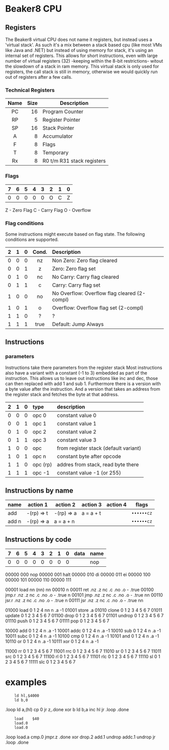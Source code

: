 # Beaker8 CPU

## Registers

The Beaker8 virtual CPU does not name it registers, but instead uses a 'virtual stack'. As such it's a mix between a stack based cpu (like most VMs like Java and .NET) but instead of using memory for stack, it's using an internal set of registers. This allows for short instructions, even with large number of virtual registers (32) -keeping within the 8-bit restrictions- witout the slowdown of a stack in ram memory. This virtual stack is only used for registers, the call stack is still in memory, otherwise we would quickly run out of registers after a few calls.

### Technical Registers

Name| Size | Description
:--:|-----:|-----------
 PC |   16 | Program Counter
 RP |    5 | Register Pointer
 SP |   16 | Stack Pointer
 A  |    8 | Accumulator
 F  |    8 | Flags
 T  |    8 | Temporary
 Rx |    8 | R0 t/m R31 stack registers

### Flags

 7 | 6 | 5 | 4 | 3 | 2 | 1 | 0 | 
:-:|:-:|:-:|:-:|:-:|:-:|:-:|:-:|
 0 | 0 | 0 | 0 | 0 | O | C | Z |

Z - Zero Flag
C - Carry Flag
O - Overflow


### Flag conditions

Some instructions might execute based on flag state. The following conditions are supported.

 2 | 1 | 0 | Cond.| Description
:-:|:-:|:-:|:----:|:-----------
 0 | 0 | 0 | nz   | Non Zero: Zero flag cleared
 0 | 0 | 1 | z    | Zero: Zero flag set
 0 | 1 | 0 | nc   | No Carry: Carry flag cleared
 0 | 1 | 1 | c    | Carry: Carry flag set
 1 | 0 | 0 | no   | No Overflow: Overflow flag cleared (2-compl)
 1 | 0 | 1 | o    | Overflow: Overflow flag set (2-compl)
 1 | 1 | 0 | ?    | ?
 1 | 1 | 1 | true | Default: Jump Always

## Instructions

### parameters

Instructions take there parameters from the register stack
Most instructions also have a variant with a constant (-1 to 3) embedded as part of the instruction. This allows us to leave out instructions like inc and dec, those can then replaced with add 1 and sub 1.
Furthermore there is a version with a byte value after the instruction.
And a version that takes an address from the register stack and fetches the byte at that address.

 2 | 1 | 0 | type      | description
:-:|:-:|:-:|:----------|:-----------
 0 | 0 | 0 | opc 0     | constant value 0
 0 | 0 | 1 | opc 1     | constant value 1
 0 | 1 | 0 | opc 2     | constant value 2
 0 | 1 | 1 | opc 3     | constant value 3
 1 | 0 | 0 | opc       | from register stack (default variant)
 1 | 0 | 1 | opc n     | constant byte after opcode
 1 | 1 | 0 | opc (rp)  | addres from stack, read byte there
 1 | 1 | 1 | opc -1    | constant value -1 (or 255)

## Instructions by name

name  | action 1   | action 2   | action 3   | action 4   | flags
------|------------|------------|------------|------------|-----------
add   | -(rp) => t | -(rp) => a | a = a + t  |            | `∙∙∙∙∙∙cz`
add n | -(rp) => a | a = a + n  |            |            | `∙∙∙∙∙∙cz`

## Instructions by code

 7 | 6 | 5 | 4 | 3 | 2 | 1 | 0 | data | name 
:-:|:-:|:-:|:-:|:-:|:-:|:-:|:-:|:-----|:---------
 0 | 0 | 0 | 0 | 0 | 0 | 0 | 0 |      | nop
 

00000 000 nop
00000 001 halt
00000 010 di
00000 011 ei
00000 100 
00000 101 
00000 110 
00000 111 

00001 load      nn  (nn)                                nn
00010                                                   n
00011 ret       .nz .z  nc  .c  .no .o  -   .true
00100 jmp.r     .nz .z  nc  .c  .no .o  -   .true       n
00101 jmp       .nz .z  nc  .c  .no .o  -   .true       nn
00110 jsr.r     .nz .z  nc  .c  .no .o  -   .true       n
00111 jsr       .nz .z  nc  .c  .no .o  -   .true       nn

01000 load      0   1   2   4   nn  n   .a  -1
01001 store                             .a
01010 clone     0   1   2   3   4   5   6   7
01011 update    0   1   2   3   4   5   6   7
01100 drop      0   1   2   3   4   5   6   7
01101 undrop    0   1   2   3   4   5   6   7
01110 push      0   1   2   3   4   5   6   7
01111 pop       0   1   2   3   4   5   6   7

10000 add       0   1   2   4       n   .a  -1
10001 addc      0   1   2   4       n   .a  -1
10010 sub       0   1   2   4       n   .a  -1
10011 subc      0   1   2   4       n   .a  -1
10100 cmp       0   1   2   4       n   .a  -1
10101 and       0   1   2   4       n   .a  -1
10110 or        0   1   2   4       n   .a  -1
10111 xor       0   1   2   4       n   .a  -1

11000 rr        0   1   2   3   4   5   6   7
11001 rrc       0   1   2   3   4   5   6   7
11010 sr        0   1   2   3   4   5   6   7
11011 src       0   1   2   3   4   5   6   7
11100 rl        0   1   2   3   4   5   6   7
11101 rlc       0   1   2   3   4   5   6   7
11110 sl        0   1   2   3   4   5   6   7
11111 slc       0   1   2   3   4   5   6   7

# examples

        ld hl,$4000
        ld b,0
.loop   ld a,(hl)
        cp 0
        jr z,.done
        xor b
        ld b,a
        inc hl
        jr .loop
.done


        load    $40
        load.0
        load.0
.loop   load.a
        cmp.0
        jmpr.z  .done
        xor
        drop.2
        add.1
        undrop
        addc.1
        undrop
        jr      .loop
.done